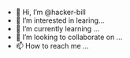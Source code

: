 - 👋 Hi, I’m @hacker-bill
- 👀 I’m interested in learing...
- 🌱 I’m currently learning ...
- 💞️ I’m looking to collaborate on ...
- 📫 How to reach me ...

<!---
hacker-bill/hacker-bill is a ✨ special ✨ repository because its `README.md` (this file) appears on your GitHub profile.
You can click the Preview link to take a look at your changes.
--->

